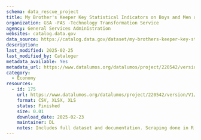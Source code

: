```yaml
---
schema: data_rescue_project 
title: My Brother's Keeper Key Statistical Indicators on Boys and Men of Color
organization: GSA -FAS -Technology Transformation Service
agency: General Services Administration
websites: catalog.data.gov
data_source: https://catalog.data.gov/dataset/my-brothers-keeper-key-statistical-indicators-on-boys-and-men-of-color-83d9e
description: 
last_modified: 2025-02-25
last_modified_by: Cataloger
metadata_available: Yes
metadata_url: https://www.datalumos.org/datalumos/project/220542/version/V1/view
category:
  - Economy
resources:
  - id: 175
    url: https://www.datalumos.org/datalumos/project/220542/version/V1/view
    format: CSV, XLSX, XLS
    status: Finished
    size: 0.01
    download_date: 2025-02-23
    maintainer: DL
    notes: Includes full dataset and documentation. Scraping done in R.
---
```

